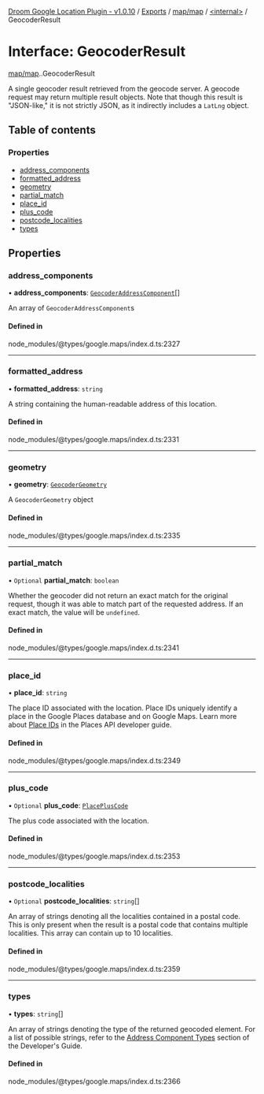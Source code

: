 [Droom Google Location Plugin - v1.0.10](../README.md) / [Exports](../modules.md) / [map/map](../modules/map_map.md) / [<internal\>](../modules/map_map._internal_.md) / GeocoderResult

# Interface: GeocoderResult

[map/map](../modules/map_map.md).[<internal>](../modules/map_map._internal_.md).GeocoderResult

A single geocoder result retrieved from the geocode server. A geocode
request may return multiple result objects. Note that though this result is
&quot;JSON-like,&quot; it is not strictly JSON, as it indirectly includes a
<code>LatLng</code> object.

## Table of contents

### Properties

- [address\_components](map_map._internal_.GeocoderResult.md#address_components)
- [formatted\_address](map_map._internal_.GeocoderResult.md#formatted_address)
- [geometry](map_map._internal_.GeocoderResult.md#geometry)
- [partial\_match](map_map._internal_.GeocoderResult.md#partial_match)
- [place\_id](map_map._internal_.GeocoderResult.md#place_id)
- [plus\_code](map_map._internal_.GeocoderResult.md#plus_code)
- [postcode\_localities](map_map._internal_.GeocoderResult.md#postcode_localities)
- [types](map_map._internal_.GeocoderResult.md#types)

## Properties

### address\_components

• **address\_components**: [`GeocoderAddressComponent`](map_map._internal_.GeocoderAddressComponent.md)[]

An array of <code>GeocoderAddressComponent</code>s

#### Defined in

node_modules/@types/google.maps/index.d.ts:2327

___

### formatted\_address

• **formatted\_address**: `string`

A string containing the human-readable address of this location.

#### Defined in

node_modules/@types/google.maps/index.d.ts:2331

___

### geometry

• **geometry**: [`GeocoderGeometry`](map_map._internal_.GeocoderGeometry.md)

A <code>GeocoderGeometry</code> object

#### Defined in

node_modules/@types/google.maps/index.d.ts:2335

___

### partial\_match

• `Optional` **partial\_match**: `boolean`

Whether the geocoder did not return an exact match for the original
request, though it was able to match part of the requested address. If an
exact match, the value will be <code>undefined</code>.

#### Defined in

node_modules/@types/google.maps/index.d.ts:2341

___

### place\_id

• **place\_id**: `string`

The place ID associated with the location. Place IDs uniquely identify a
place in the Google Places database and on Google Maps. Learn more about
<a
href="https://developers.google.com/maps/documentation/places/web-service/place-id">Place
IDs</a> in the Places API developer guide.

#### Defined in

node_modules/@types/google.maps/index.d.ts:2349

___

### plus\_code

• `Optional` **plus\_code**: [`PlacePlusCode`](map_map._internal_.PlacePlusCode.md)

The plus code associated with the location.

#### Defined in

node_modules/@types/google.maps/index.d.ts:2353

___

### postcode\_localities

• `Optional` **postcode\_localities**: `string`[]

An array of strings denoting all the localities contained in a postal
code. This is only present when the result is a postal code that contains
multiple localities. This array can contain up to 10 localities.

#### Defined in

node_modules/@types/google.maps/index.d.ts:2359

___

### types

• **types**: `string`[]

An array of strings denoting the type of the returned geocoded element.
For a list of possible strings, refer to the <a href=
"https://developers.google.com/maps/documentation/javascript/geocoding#GeocodingAddressTypes">
Address Component Types</a> section of the Developer&#39;s Guide.

#### Defined in

node_modules/@types/google.maps/index.d.ts:2366
